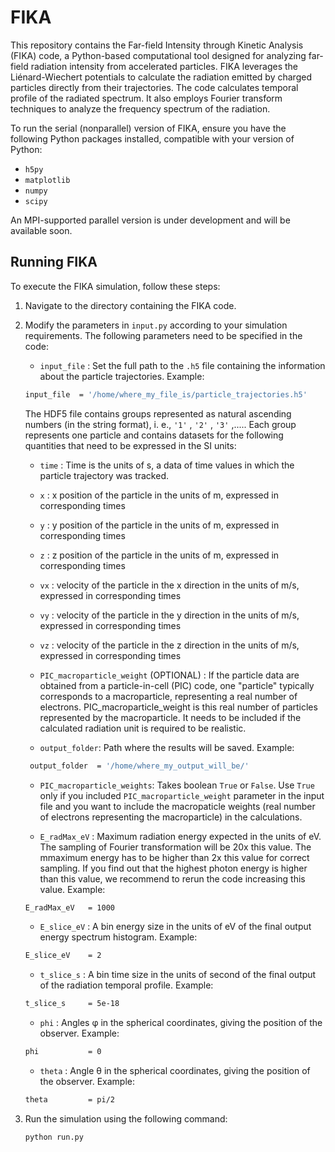 # FIKA
This repository contains the Far-field Intensity through Kinetic Analysis (FIKA) code, a Python-based computational tool designed for analyzing far-field radiation intensity from accelerated particles. FIKA leverages the Liénard-Wiechert potentials to calculate the radiation emitted by charged particles directly from their trajectories. The code calculates temporal profile of the radiated spectrum. It also employs Fourier transform techniques to analyze the frequency spectrum of the radiation.

To run the serial (nonparallel) version of FIKA, ensure you have the following Python packages installed, compatible with your version of Python:
- `h5py`
- `matplotlib`
- `numpy`
- `scipy`

An MPI-supported parallel version is under development and will be available soon.

## Running FIKA

To execute the FIKA simulation, follow these steps:

1. Navigate to the directory containing the FIKA code.

2. Modify the parameters in `input.py` according to your simulation requirements.
  The following parameters need to be specified in the code:
    - `input_file` : Set the full path to the `.h5` file containing the information about the particle trajectories. Example: 
    ```bash
    input_file  = '/home/where_my_file_is/particle_trajectories.h5'
    ```
    The HDF5 file    contains groups represented as natural ascending numbers (in the string format), i. e., `'1'` , `'2'` , `'3'`  ,..... Each group represents one particle and contains datasets for the following quantities that need to be expressed in the SI units: 
      - `time` : Time is the units of s, a data of time values in which the particle trajectory was tracked. 
      - `x` : x position of the particle in the units of m, expressed in corresponding times
      - `y` : y position of the particle in the units of m, expressed in corresponding times
      - `z` : z position of the particle in the units of m, expressed in corresponding times
      - `vx` : velocity of the particle in the x direction in the units of m/s, expressed in corresponding times
      - `vy` : velocity of the particle in the y direction in the units of m/s, expressed in corresponding times
      - `vz` : velocity of the particle in the z direction in the units of m/s, expressed in corresponding times
      - `PIC_macroparticle_weight` (OPTIONAL) : If the particle data are obtained from a particle-in-cell (PIC) code, one "particle" typically corresponds to a macroparticle, representing a real number of electrons. PIC_macroparticle_weight is this real number of particles represented by the macroparticle. It needs to be included if the calculated radiation unit is required to be realistic.  
        
    - `output_folder`: Path where the results will be saved. Example:

   
   ```bash
    output_folder  = '/home/where_my_output_will_be/'
    ```
      
      
    - `PIC_macroparticle_weights`: Takes boolean `True` or `False`. Use `True` only if you included `PIC_macroparticle_weight` parameter in the input file and you want to include the macropaticle weights (real number of electrons representing the macroparticle) in the calculations.
      
    - `E_radMax_eV` : Maximum radiation energy expected in the units of eV. The sampling of Fourier transformation will be 20x this value. The mmaximum energy has to be higher than 2x this value for correct sampling. If you find out that the highest photon energy is higher than this value, we recommend to rerun the code increasing this value. Example:
    
    ```bash
    E_radMax_eV   = 1000 
    ```
    
    - `E_slice_eV` : A bin energy size in the units of eV of the final output energy spectrum histogram. Example:

    
    ```bash     
    E_slice_eV    = 2 
    ```
    
    - `t_slice_s` : A bin time size in the units of second of the final output of the radiation temporal profile. Example:

    
    ```bash     
    t_slice_s     = 5e-18
    ```
    
    - `phi` : Angles φ in the spherical coordinates, giving the position of the observer. Example:
    
    ```bash     
    phi           = 0
    ```
    
    - `theta` : Angle θ in the spherical coordinates, giving the position of the observer. Example:
    
    ```bash     
    theta         = pi/2
    ```
    
4. Run the simulation using the following command:

    ```bash
    python run.py
    ```
<!--
## Authors
FIKA is authored by Dominika Maslarova and the members of the
[Chalmers Plasma Theory group](https://ft.nephy.chalmers.se/).
-->
